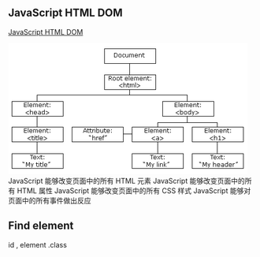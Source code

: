 ## JavaScript HTML DOM
[JavaScript HTML DOM](https://www.runoob.com/js/js-htmldom.html)

![alt text](image-5.png)
JavaScript 能够改变页面中的所有 HTML 元素
JavaScript 能够改变页面中的所有 HTML 属性
JavaScript 能够改变页面中的所有 CSS 样式
JavaScript 能够对页面中的所有事件做出反应

## Find element
id , element .class